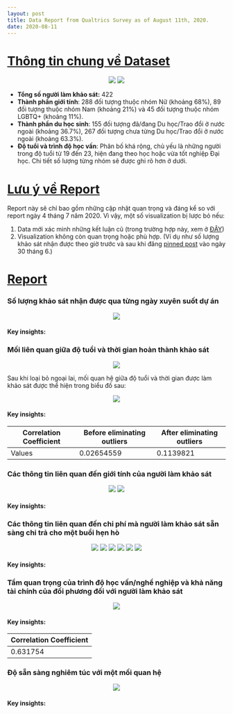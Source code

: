 ```yaml
---
layout: post
title: Data Report from Qualtrics Survey as of August 11th, 2020.
date: 2020-08-11
---
```


# <ins>Thông tin chung về Dataset</ins>

<p align="center">
  <img src="https://raw.githubusercontent.com/ngmaihuong/saigondatingproject/master/assets/img/0811/fd-1.png?raw=true">
  <img src="https://raw.githubusercontent.com/ngmaihuong/saigondatingproject/master/assets/img/0811/fd-5.png?raw=true">
</p>

- **Tổng số người làm khảo sát:** 422
- **Thành phần giới tính**: 288 đối tượng thuộc nhóm Nữ (khoảng 68%), 89 đối tượng thuộc nhóm Nam (khoảng 21%) và 45 đối tượng thuộc nhóm LGBTQ+ (khoảng 11%).
- **Thành phần du học sinh**: 155 đối tượng đã/đang Du học/Trao đổi ở nước ngoài (khoảng 36.7%), 267 đối tượng chưa từng Du học/Trao đổi ở nước ngoài (khoảng 63.3%).
- **Độ tuổi và trình độ học vấn**: Phân bố khá rộng, chủ yếu là những người trong độ tuổi từ 19 đến 23, hiện đang theo học hoặc vừa tốt nghiệp Đại học. Chi tiết số lượng từng nhóm sẽ được ghi rõ hơn ở dưới.

# <ins>Lưu ý về Report</ins>
Report này sẽ chỉ bao gồm những cập nhật quan trọng và đáng kể so với report ngày 4 tháng 7 năm 2020. Vì vậy, một số visualization bị lược bỏ nếu:
1. Data mới xác minh những kết luận cũ (trong trường hợp này, xem ở [ĐÂY](https://ngmaihuong.github.io/saigondatingproject/2020/07/05/report.html))
2. Visualization không còn quan trọng hoặc phù hợp. (Ví dụ như số lượng khảo sát nhận được theo giờ trước và sau khi đăng [pinned post](https://www.facebook.com/saigondatingproject/posts/125448935880031?__tn__=K-R) vào ngày 30 tháng 6.)

# <ins>Report</ins>

### Số lượng khảo sát nhận được qua từng ngày xuyên suốt dự án

<p align="center">
  <img src="https://raw.githubusercontent.com/ngmaihuong/saigondatingproject/master/assets/img/0811/fd-2.png?raw=true">
</p>

#### Key insights:

### Mối liên quan giữa độ tuổi và thời gian hoàn thành khảo sát

<p align="center">
  <img src="https://raw.githubusercontent.com/ngmaihuong/saigondatingproject/master/assets/img/0811/fd-3.png?raw=true">
</p>

Sau khi loại bỏ ngoại lai, mối quan hệ giữa độ tuổi và thời gian được làm khảo sát được thể hiện trong biểu đồ sau:

<p align="center">
  <img src="https://raw.githubusercontent.com/ngmaihuong/saigondatingproject/master/assets/img/0811/fd-4.png?raw=true">
</p>

#### Key insights:

Correlation Coefficient   | Before eliminating outliers | After eliminating outliers  |
------------------------- |-----------------------------|-----------------------------|
Values                    | 0.02654559                  | 0.1139821                  |

### Các thông tin liên quan đến giới tính của người làm khảo sát

<p align="center">
  <img src="https://raw.githubusercontent.com/ngmaihuong/saigondatingproject/master/assets/img/0811/fd-6.png?raw=true">
  <img src="https://raw.githubusercontent.com/ngmaihuong/saigondatingproject/master/assets/img/0811/fd-7.png?raw=true">
</p>

#### Key insights:

### Các thông tin liên quan đến chi phí mà người làm khảo sát sẵn sàng chi trả cho một buổi hẹn hò

<p align="center">
  <img src="https://raw.githubusercontent.com/ngmaihuong/saigondatingproject/master/assets/img/0811/fd-8.png?raw=true">
  <img src="https://raw.githubusercontent.com/ngmaihuong/saigondatingproject/master/assets/img/0811/fd-9.png?raw=true">
  <img src="https://raw.githubusercontent.com/ngmaihuong/saigondatingproject/master/assets/img/0811/fd-10.png?raw=true">
  <img src="https://raw.githubusercontent.com/ngmaihuong/saigondatingproject/master/assets/img/0811/fd-11.png?raw=true">
  <img src="https://raw.githubusercontent.com/ngmaihuong/saigondatingproject/master/assets/img/0811/fd-12.png?raw=true">
  <img src="https://raw.githubusercontent.com/ngmaihuong/saigondatingproject/master/assets/img/0811/fd-13.png?raw=true">
</p>

#### Key insights:

### Tầm quan trọng của trình độ học vấn/nghề nghiệp và khả năng tài chính của đối phương đối với người làm khảo sát

<p align="center">
  <img src="https://raw.githubusercontent.com/ngmaihuong/saigondatingproject/master/assets/img/0811/fd-14.png?raw=true" />
</p>

#### Key insights:

| Correlation Coefficient |
|------------------------ |
| 0.631754                |

### Độ sẵn sàng nghiêm túc với một mối quan hệ

<p align="center">
  <img src="https://raw.githubusercontent.com/ngmaihuong/saigondatingproject/master/assets/img/0811/fd-15.png?raw=true" />
</p>

#### Key insights:
